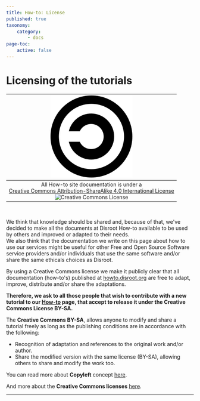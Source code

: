 ```yaml
---
title: How-to: License
published: true
taxonomy:
    category:
        - docs
page-toc:
    active: false
---
```


# Licensing of the tutorials
|![](en/copyleft.png)|
|:--:|
|All How-to site documentation is under a<br><a rel="license" href="http://creativecommons.org/licenses/by-sa/4.0/">Creative Commons Attribution-ShareAlike 4.0 International License</a><br><img alt="Creative Commons License" style="border-width:0" src="https://i.creativecommons.org/l/by-sa/4.0/80x15.png"/>|
<br>

We think that knowledge should be shared and, because of that, we've decided to make all the documents at Disroot How-to available to be used by others and improved or adapted to their needs.<br>
We also think that the documentation we write on this page about how to use our services might be useful for other Free and Open Source Software service providers and/or individuals that use the same software and/or share the same ethicals choices as Disroot.

By using a Creative Commons license we make it publicly clear that all documentation (how-to's) published at [howto.disroot.org](https://howto.disroot.org) are free to adapt, improve, distribute and/or share the adaptations.

**Therefore, we ask to all those people that wish to contribute with a new tutorial to our [How-to](https://howto.disroot.org) page, that accept to release it under the Creative Commons License BY-SA.**

The **Creative Commons BY-SA**, allows anyone to modify and share a tutorial freely as long as the publishing conditions are in accordance with the following:
- Recognition of adaptation and references to the original work and/or author.
- Share the modified version with the same license (BY-SA), allowing others to share and modify the work too.


You can read more about **Copyleft** concept [here](https://en.wikipedia.org/wiki/Copyleft).

And more about the **Creative Commons licenses** [here](https://creativecommons.org/).

-----
